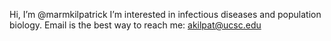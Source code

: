 Hi, I’m @marmkilpatrick
I’m interested in infectious diseases and population biology.
Email is the best way to reach me: akilpat@ucsc.edu

